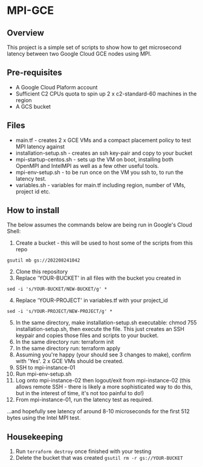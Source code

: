 # MPI-GCE

## Overview

This project is a simple set of scripts to show how to get microsecond latency between two Google Cloud GCE nodes using MPI.

## Pre-requisites
- A Google Cloud Plaform account
- Sufficient C2 CPUs quota to spin up 2 x c2-standard-60 machines in the region
- A GCS bucket

## Files

- main.tf - creates 2 x GCE VMs and a compact placement policy to test MPI latency against
- installation-setup.sh - creates an ssh key-pair and copy to your bucket
- mpi-startup-centos.sh - sets up the VM on boot, installing both OpenMPI and IntelMPI as well as a few other useful tools.
- mpi-env-setup.sh - to be run once on the VM you ssh to, to run the latency test.
- variables.sh - variables for main.tf including region, number of VMs, project id etc.


## How to install

The below assumes the commands below are being run in Google's Cloud Shell: 

1. Create a bucket - this will be used to host some of the scripts from this repo

`gsutil mb gs://202208241042`

2. Clone this repository
3. Replace 'YOUR-BUCKET' in all files with the bucket you created in  

`sed -i 's/YOUR-BUCKET/NEW-BUCKET/g' * `

4. Replace 'YOUR-PROJECT' in variables.tf with your project_id  

`sed -i 's/YOUR-PROJECT/NEW-PROJECT/g' * `

5. In the same directory, make installation-setup.sh executable: chmod 755 installation-setup.sh, then execute the file. This just creates an SSH keypair and copies those files and scripts to your bucket.
6. In the same directory run: terraform init
7. In the same directory run: terraform apply
8. Assuming you're happy (your should see 3 changes to make), confirm with 'Yes'. 2 x GCE VMs should be created.
9. SSH to mpi-instance-01
10. Run mpi-env-setup.sh
11. Log onto mpi-instance-02 then logout/exit from mpi-instance-02 (this allows remote SSH - there is likely a more sophisticated way to do this, but in the interest of time, it's not too painful to do!)
12. From mpi-instance-01, run the latency test as required.


...and hopefully see latency of around 8-10 microseconds for the first 512 bytes using the Intel MPI test.


## Housekeeping
1. Run `terraform destroy` once finished with your testing
2. Delete the bucket that was created `gsutil rm -r gs://YOUR-BUCKET`